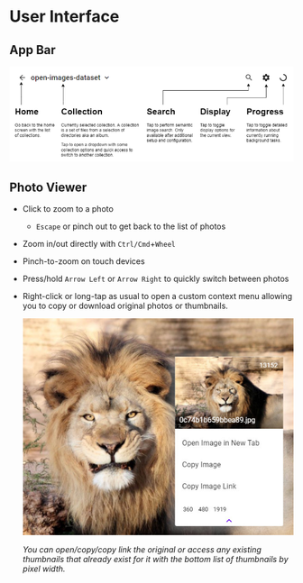 # User Interface

## App Bar
![App bar explanation](assets/app-bar.png)

## Photo Viewer

* Click to zoom to a photo
  * `Escape` or pinch out to get back to the list of photos
* Zoom in/out directly with `Ctrl/Cmd`+`Wheel`
* Pinch-to-zoom on touch devices
* Press/hold `Arrow Left` or `Arrow Right` to quickly switch between photos
* Right-click or long-tap as usual to open a custom context menu allowing you to
  copy or download original photos or thumbnails.
  
  ![context menu](assets/context-menu.jpeg)
  
  _You can open/copy/copy link the original or access any existing thumbnails
  that already exist for it with the bottom list of thumbnails by pixel width._


